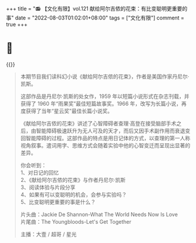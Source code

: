 +++
title = "📻 【文化有限】vol.121 献给阿尔吉侬的花束：有比变聪明更重要的事"
date = "2022-08-03T01:02:01+08:00"
tags = ["文化有限"]
comment = true
+++

# 🎲

{{<music url="https://link.jscdn.cn/1drv/aHR0cHM6Ly8xZHJ2Lm1zL3UvcyFBbEdINUpERFN3Z3RpSlItcEI4LWppQ040YXRmRlE_ZT02bERTaks.m4a" name="vol.121 献给阿尔吉侬的花束：有比变聪明更重要的事" artist="文化有限" cover="https://link.jscdn.cn/1drv/aHR0cHM6Ly8xZHJ2Lm1zL3UvcyFBbEdINUpERFN3Z3RpSlIybXMtdmJfcmRzTzVTV3c_ZT1qcjZPWG8.jpg" mutex=false >}}

> 本期节目我们读科幻小说《献给阿尔吉侬的花束》，作者是美国作家丹尼尔·凯斯。
>
> 这部作品是丹尼尔·凯斯的处女作，1959 年以短篇小说形式在杂志刊载，并获得了 1960 年“雨果奖”最佳短篇故事奖。1966 年，改写为长篇小说，再度获得了当年“星云奖”最佳长篇小说奖。
>
> 《献给阿尔吉侬的花束》讲述了心智障碍者查理·高登在接受脑部手术之后，由智能障碍极速跃升为无人可及的天才，而后又因手术副作用而衰退变回智能障碍的过程。这部作品的特点是用日记体的方式，以查理的第一人称视角叙事。遣词用字、思维方式会随着实验中他的心智变迁而呈现出显著的差异。
>
> 你会听到：  
> 1、对日记的回忆  
> 2、《献给阿尔吉侬的花束》与作者丹尼尔·凯斯  
> 3、阅读体验与片段分享  
> 4、如果有可以变聪明的机会，会参与实验吗？  
> 5、比变聪明更重要的事是什么？
>
> 片头曲：Jackie De Shannon-What The World Needs Now Is Love  
> 片尾曲：The Youngbloods-Let's Get Together
>
> 主播：大壹 / 超哥 / 星光
